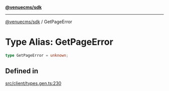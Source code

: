 [**@venuecms/sdk**](../README.md)

***

[@venuecms/sdk](../README.md) / GetPageError

# Type Alias: GetPageError

```ts
type GetPageError = unknown;
```

## Defined in

[src/client/types.gen.ts:230](https://github.com/venuecms/sdk/blob/f129a52a8dada040e7d47cae058990c6423a868d/src/client/types.gen.ts#L230)
